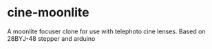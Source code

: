 # cine-moonlite
A moonlite focuser clone for use with telephoto cine lenses. Based on 28BYJ-48 stepper and arduino
